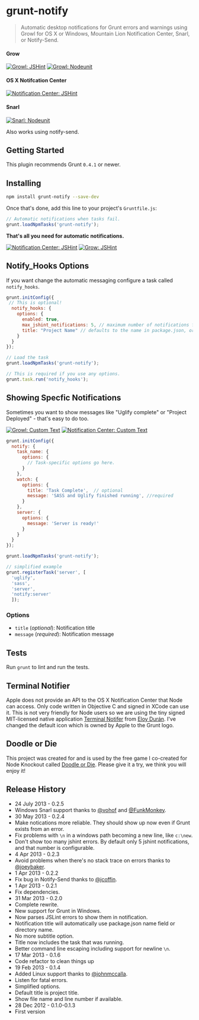 # grunt-notify

> Automatic desktop notifications for Grunt errors and warnings using Growl for OS X or Windows, Mountain Lion Notification Center, Snarl, or Notify-Send.


#### Grow
[![Growl: JSHint](screenshots/growl-jshint.png)](https://github.com/dylang/grunt-notify)
[![Growl: Nodeunit](screenshots/growl-nodeunit.png)](https://github.com/dylang/grunt-notify)

#### OS X Notifcation Center
[![Notification Center: JSHint](screenshots/notification-center-jshint.png)](https://github.com/dylang/grunt-notify)

#### Snarl
[![Snarl: Nodeunit](screenshots/snarl-nodeunit.png)](https://github.com/dylang/grunt-notify)

Also works using notify-send.

## Getting Started

This plugin recommends Grunt `0.4.1` or newer.

## Installing

```bash
npm install grunt-notify --save-dev
```

Once that's done, add this line to your project's `Gruntfile.js`:

```js
// Automatic notifications when tasks fail.
grunt.loadNpmTasks('grunt-notify');
```

**That's all you need for automatic notifications.**

[![Notification Center: JSHint](screenshots/notification-center-sidebar-jshint.png)](https://github.com/dylang/grunt-notify)
[![Grow: JSHint](screenshots/growl-jshint-lots.png)](https://github.com/dylang/grunt-notify)


## Notify_Hooks Options

If you want change the automatic messaging configure a task called `notify_hooks`.

```js
grunt.initConfig({
 // This is optional!
  notify_hooks: {
    options: {
      enabled: true,
      max_jshint_notifications: 5, // maximum number of notifications from jshint output
      title: "Project Name" // defaults to the name in package.json, or uses project's directory name, you can change to the name of your project
    }
  }
});

// Load the task
grunt.loadNpmTasks('grunt-notify');

// This is required if you use any options.
grunt.task.run('notify_hooks');
```

## Showing Specfic Notifications

Sometimes you want to show messages like "Uglify complete" or "Project Deployed" - that's easy to do too.

[![Growl: Custom Text](screenshots/growl-deploy.png)](https://github.com/dylang/grunt-notify)
[![Notification Center: Custom Text](screenshots/notification-center-deploy.png)](https://github.com/dylang/grunt-notify)

```js
grunt.initConfig({
  notify: {
    task_name: {
      options: {
        // Task-specific options go here.
      }
    },
    watch: {
      options: {
        title: 'Task Complete',  // optional
        message: 'SASS and Uglify finished running', //required
      }
    },
    server: {
      options: {
        message: 'Server is ready!'
      }
    }
  }
});

grunt.loadNpmTasks('grunt-notify');

// simplified example
grunt.registerTask('server', [
  'uglify',
  'sass',
  'server',
  'notify:server'
  ]);
```

### Options
* `title` (_optional_): Notification title
* `message` (_required_): Notification message

## Tests
Run `grunt` to lint and run the tests.

## Terminal Notifier
Apple does not provide an API to the OS X Notification Center that Node can access. Only code written in Objective C and signed in XCode can use it.
This is not very friendly for Node users so we are using the tiny signed MIT-licensed native application
[Terminal Notifer](https://github.com/alloy/terminal-notifier) from [Eloy Durán](https://github.com/alloy).
I've changed the default icon which is owned by Apple to the Grunt logo.

## Doodle or Die
This project was created for and is used by the free game I co-created for Node Knockout called [Doodle or Die](http://doodleOrDie.com). Please give it a try, we think you will enjoy it!

## Release History
* 24 July 2013 - 0.2.5
 * Windows Snarl support thanks to [@vohof](https://github.com/vohof) and [@FunkMonkey](https://github.com/FunkMonkey).
* 30 May 2013 - 0.2.4
 * Make notications more reliable. They should show up now even if Grunt exists from an error.
 * Fix problems with `\n` in a windows path becoming a new line, like `c:\new`.
 * Don't show too many jshint errors. By default only 5 jshint notifications, and that number is configurable.
* 4 Apr 2013 - 0.2.3
 * Avoid problems when there's no stack trace on errors thanks to [@joeybaker](https://github.com/joeybaker).
* 1 Apr 2013 - 0.2.2
 * Fix bug in Notify-Send thanks to [@jcoffin](https://github.com/jcoffin).
* 1 Apr 2013 - 0.2.1
 * Fix dependencies.
* 31 Mar 2013 - 0.2.0
 * Complete rewrite.
 * New support for Grunt in Windows.
 * Now parses JSLint errors to show them in notification.
 * Notification title will automatically use package.json name field or directory name.
 * No more subtitle option.
 * Title now includes the task that was running.
 * Better command line escaping including support for newline `\n`.
* 17 Mar 2013 - 0.1.6
 * Code refactor to clean things up
* 19 Feb 2013 - 0.1.4
 * Added Linux support thanks to [@johnmccalla](https://github.com/johnmccalla).
 * Listen for fatal errors.
 * Simplified options.
 * Default title is project title.
 * Show file name and line number if available.
* 28 Dec 2012 - 0.1.0-0.1.3
 * First version
